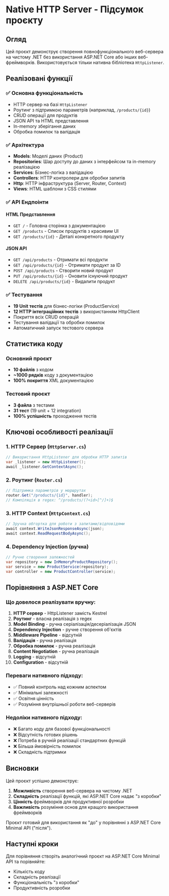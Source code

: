 # Native HTTP Server - Підсумок проєкту

## Огляд

Цей проєкт демонструє створення повнофункціонального веб-сервера на чистому .NET без використання ASP.NET Core або інших веб-фреймворків. Використовується тільки нативна бібліотека `HttpListener`.

## Реалізовані функції

### ✅ Основна функціональність
- HTTP сервер на базі `HttpListener`
- Роутинг з підтримкою параметрів (наприклад, `/products/{id}`)
- CRUD операції для продуктів
- JSON API та HTML представлення
- In-memory зберігання даних
- Обробка помилок та валідація

### ✅ Архітектура
- **Models**: Моделі даних (Product)
- **Repositories**: Шар доступу до даних з інтерфейсом та in-memory реалізацією
- **Services**: Бізнес-логіка з валідацією
- **Controllers**: HTTP контролери для обробки запитів
- **Http**: HTTP інфраструктура (Server, Router, Context)
- **Views**: HTML шаблони з CSS стилями

### ✅ API Ендпоінти

#### HTML Представлення
- `GET /` - Головна сторінка з документацією
- `GET /products` - Список продуктів з красивим UI
- `GET /products/{id}` - Деталі конкретного продукту

#### JSON API
- `GET /api/products` - Отримати всі продукти
- `GET /api/products/{id}` - Отримати продукт за ID
- `POST /api/products` - Створити новий продукт
- `PUT /api/products/{id}` - Оновити існуючий продукт
- `DELETE /api/products/{id}` - Видалити продукт

### ✅ Тестування
- **19 Unit тестів** для бізнес-логіки (ProductService)
- **12 HTTP інтеграційних тестів** з використанням HttpClient
- Покриття всіх CRUD операцій
- Тестування валідації та обробки помилок
- Автоматичний запуск тестового сервера

## Статистика коду

### Основний проєкт
- **10 файлів** з кодом
- **~1000 рядків** коду з документацією
- **100% покриття** XML документацією

### Тестовий проєкт
- **3 файла** з тестами
- **31 тест** (19 unit + 12 integration)
- **100% успішність** проходження тестів

## Ключові особливості реалізації

### 1. HTTP Сервер (`HttpServer.cs`)
```csharp
// Використання HttpListener для обробки HTTP запитів
var _listener = new HttpListener();
await _listener.GetContextAsync();
```

### 2. Роутинг (`Router.cs`)
```csharp
// Підтримка параметрів у маршрутах
router.Get("/products/{id}", handler);
// Компіляція в regex: ^/products/(?<id>[^/]+)$
```

### 3. HTTP Context (`HttpContext.cs`)
```csharp
// Зручна обгортка для роботи з запитами/відповідями
await context.WriteJsonResponseAsync(json);
await context.ReadRequestBodyAsync();
```

### 4. Dependency Injection (ручна)
```csharp
// Ручне створення залежностей
var repository = new InMemoryProductRepository();
var service = new ProductService(repository);
var controller = new ProductController(service);
```

## Порівняння з ASP.NET Core

### Що довелося реалізувати вручну:
1. **HTTP сервер** - HttpListener замість Kestrel
2. **Роутинг** - власна реалізація з regex
3. **Model Binding** - ручна серіалізація/десеріалізація JSON
4. **Dependency Injection** - ручне створення об'єктів
5. **Middleware Pipeline** - відсутній
6. **Валідація** - ручна реалізація
7. **Обробка помилок** - ручна реалізація
8. **Content Negotiation** - ручна реалізація
9. **Logging** - відсутній
10. **Configuration** - відсутній

### Переваги нативного підходу:
- ✅ Повний контроль над кожним аспектом
- ✅ Мінімальні залежності
- ✅ Освітня цінність
- ✅ Розуміння внутрішньої роботи веб-серверів

### Недоліки нативного підходу:
- ❌ Багато коду для базової функціональності
- ❌ Відсутність готових рішень
- ❌ Потреба в ручній реалізації стандартних функцій
- ❌ Більша ймовірність помилок
- ❌ Складність підтримки

## Висновки

Цей проєкт успішно демонструє:

1. **Можливість** створення веб-сервера на чистому .NET
2. **Складність** реалізації функцій, які ASP.NET Core надає "з коробки"
3. **Цінність** фреймворків для продуктивної розробки
4. **Важливість** розуміння основ для кращого використання фреймворків

Проєкт готовий для використання як "до" у порівнянні з ASP.NET Core Minimal API ("після").

## Наступні кроки

Для порівняння створіть аналогічний проєкт на ASP.NET Core Minimal API та порівняйте:
- Кількість коду
- Складність реалізації
- Функціональність "з коробки"
- Продуктивність розробки
